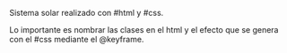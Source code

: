 Sistema solar realizado con #html y #css.

Lo importante es nombrar las clases en el html y el efecto que se genera con el #css mediante el @keyframe.



